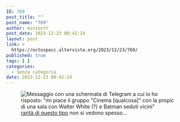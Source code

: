 ```yaml
---
ID: 769
post_title: ""
post_name: "769"
author: minioctt
post_date: 2023-12-23 00:42:24
layout: post
link: >
  https://octospacc.altervista.org/2023/12/23/769/
published: true
tags: [ ]
categories:
  - Senza categoria
date: 2023-12-23 00:42:24
---
```

<!-- wp:image {"id":770,"sizeSlug":"full","linkDestination":"none"} -->
<figure class="wp-block-image size-full"><img src="https://octospacc.altervista.org/wp-content/uploads/2023/12/image-19.png" alt="Messaggio con una schermata di Telegram a cui io ho risposto: &quot;mi piace il gruppo &quot;Cinema [qualcosa]&quot; con la propic di una sala con Walter White (?) e Batman seduti vicini&quot;" class="wp-image-770"/><figcaption class="wp-element-caption"><a href="https://t.me/OpenTelegramItalia/811053">rarità di questo tipo</a> non si vedono spesso...</figcaption></figure>
<!-- /wp:image -->